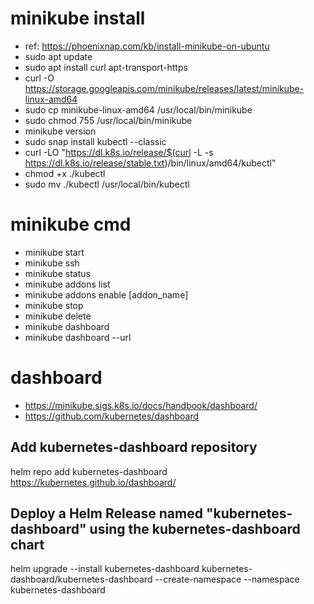 # minikube install
- ref: https://phoenixnap.com/kb/install-minikube-on-ubuntu
- sudo apt update
- sudo apt install curl apt-transport-https
- curl -O https://storage.googleapis.com/minikube/releases/latest/minikube-linux-amd64
- sudo cp minikube-linux-amd64 /usr/local/bin/minikube
- sudo chmod 755 /usr/local/bin/minikube
- minikube version
- sudo snap install kubectl --classic
- curl -LO "https://dl.k8s.io/release/$(curl -L -s https://dl.k8s.io/release/stable.txt)/bin/linux/amd64/kubectl"
- chmod +x ./kubectl
- sudo mv ./kubectl /usr/local/bin/kubectl

# minikube cmd
- minikube start
- minikube ssh
- minikube status
- minikube addons list
- minikube addons enable [addon_name]
- minikube stop
- minikube delete
- minikube dashboard
- minikube dashboard --url

# dashboard
- https://minikube.sigs.k8s.io/docs/handbook/dashboard/
- https://github.com/kubernetes/dashboard
## Add kubernetes-dashboard repository
helm repo add kubernetes-dashboard https://kubernetes.github.io/dashboard/
## Deploy a Helm Release named "kubernetes-dashboard" using the kubernetes-dashboard chart
helm upgrade --install kubernetes-dashboard kubernetes-dashboard/kubernetes-dashboard --create-namespace --namespace kubernetes-dashboard
